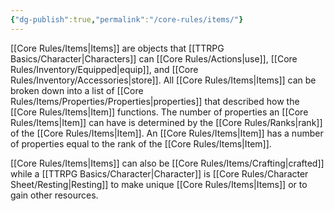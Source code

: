 ```yaml
---
{"dg-publish":true,"permalink":"/core-rules/items/"}
---
```


[[Core Rules/Items\|Items]] are objects that [[TTRPG Basics/Character\|Characters]] can [[Core Rules/Actions\|use]], [[Core Rules/Inventory/Equipped\|equip]], and [[Core Rules/Inventory/Accessories\|store]]. All [[Core Rules/Items\|Items]] can be broken down into a list of [[Core Rules/Items/Properties/Properties\|properties]] that described how the [[Core Rules/Items\|Item]] functions. The number of properties an [[Core Rules/Items\|Item]] can have is determined by the [[Core Rules/Ranks\|rank]] of the [[Core Rules/Items\|Item]]. An [[Core Rules/Items\|Item]] has a number of properties equal to the rank of the [[Core Rules/Items\|Item]].

[[Core Rules/Items\|Items]] can also be [[Core Rules/Items/Crafting\|crafted]] while a [[TTRPG Basics/Character\|Character]] is [[Core Rules/Character Sheet/Resting\|Resting]] to make unique [[Core Rules/Items\|Items]] or to gain other resources.
